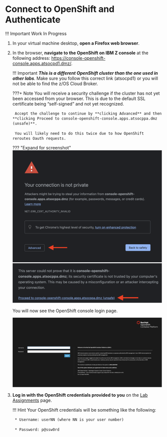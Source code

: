 # Connect to OpenShift and Authenticate

!!! Important
    Work In Progress

1. In your virtual machine desktop, **open a Firefox web browser**.

1. In the browser, **navigate to the OpenShift on IBM Z console** at the following address: <https://console-openshift-console.apps.atsocpd1.dmz/>.

    !!! Important
        ***This is a different OpenShift cluster than the one used in other labs***. Make sure you follow this correct link (atsocpd1) or you will not be able to find the z/OS Cloud Broker.

    ???+ Note
        You will receive a security challenge if the cluster has not yet been accessed from your browser. This is due to the default SSL certificate being “self-signed” and not yet recognized.

        Accept the challenge to continue by **clicking Advanced** and then **clicking Proceed to console-openshift-console.apps.atsocppa.dmz (unsafe)**.

        You will likely need to do this twice due to how OpenShift reroutes Oauth requests. 

    ??? "Expand for screenshot"
        ![security-accept.png](images/security-accept.png)
        ![security-accept-2.png](images/security-accept-2.png)

    You will now see the OpenShift console login page.

    ![openshift-console-login](images/openshift-console-login.png)

1. **Log in with the OpenShift credentials provided to you** on the [Lab Assignments](lab-assignments.md) page.

    !!! Hint
        Your OpenShift credentials will be something like the following:

        * Username: userNN (where NN is your user number)

        * Password: p@ssw0rd
